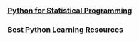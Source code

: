 ### [Python for Statistical Programming](https://github.com/CSCAR/Resources/wiki/Python)

### [Best Python Learning Resources](https://github.com/CodementorIO/Python-Learning-Resources)

